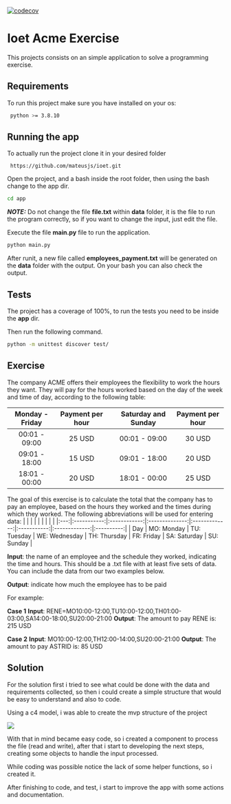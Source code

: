 [![codecov](https://codecov.io/gh/mateusjs/ioet/branch/master/graph/badge.svg?token=87JL7SZIPI)](https://codecov.io/gh/mateusjs/ioet)




# Ioet Acme Exercise

This projects consists on an simple application to solve a programming exercise.



## Requirements

To run this project make sure you have installed on your os:

```bash
 python >= 3.8.10
```

## Running the app

To actually run the project clone it in your desired folder

```
 https://github.com/mateusjs/ioet.git
```
Open the project, and a bash inside the root folder, then using the bash change to the app dir.

```bash
cd app
```


 **_NOTE:_**  Do not change the file **file.txt**  within **data** folder, it is the file to run the program correctly, so if you want to change the input, just edit the file.


Execute the file **main.py** file to run the application.
```bash
python main.py
```
After runit, a new file called **employees_payment.txt** will be generated on the **data** folder with the output. On your bash you can also check the output.

## Tests
The project has a coverage of 100%, to run the tests you need to be inside the **app** dir.

Then run the following command.

```bash
python -m unittest discover test/
```
## Exercise

The company ACME offers their employees the flexibility to work the hours they want. They will pay for the hours worked based on the day of the week and time of day, according to the following table:

| Monday - Friday 	| Payment per hour 	|   	| Saturday and Sunday 	| Payment per hour	|
|:---------------:	|:-------:	|:-:	|:-------------------:	|:-------:	|
|  00:01 - 09:00  	|  25 USD 	|   	|    00:01 - 09:00    	|  30 USD 	|
|  09:01 - 18:00  	|  15 USD 	|   	|    09:01 - 18:00    	|  20 USD 	|
|  18:01 - 00:00  	|  20 USD 	|   	|    18:01 - 00:00    	|  25 USD 	|


The goal of this exercise is to calculate the total that the company has to pay an employee, based on the hours they worked and the times during which they worked. The following abbreviations will be used for entering data:
|     |             |              |                |               |             |               |            |
|:---:|:-----------:|:------------:|:--------------:|:-------------:|:-----------:|:-------------:|:----------:|
| Day | MO: Monday  | TU: Tuesday  | WE: Wednesday  | TH: Thursday  | FR: Friday  | SA: Saturday  | SU: Sunday |

**Input**: the name of an employee and the schedule they worked, indicating the time and hours. This should be a .txt file with at least five sets of data. You can include the data from our two examples below.

**Output**: indicate how much the employee has to be paid

For example:

**Case 1**
**Input**: RENE=MO10:00-12:00,TU10:00-12:00,TH01:00-03:00,SA14:00-18:00,SU20:00-21:00
**Output**: The amount to pay RENE is: 215 USD

**Case 2**
**Input**: MO10:00-12:00,TH12:00-14:00,SU20:00-21:00
**Output**: The amount to pay ASTRID is: 85 USD

## Solution
For the solution first i tried to see what could be done with the data and requirements collected, so then i could create a simple structure that would be easy to understand and also to code.

Using a c4 model, i was able to create the mvp structure of the project

![](https://i.gyazo.com/6b377208136942c28426981542ed9659.png)

With that in mind became easy code, so i created a component to process the file (read and write), after that i start to developing the next steps, creating some objects to handle the input processed.

While coding was possible notice the lack of some helper functions, so i created it.

After finishing to code, and test, i start to improve the app with some actions and documentation.

